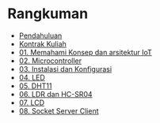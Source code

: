 # Rangkuman

- [Pendahuluan](README.md)
- [Kontrak Kuliah](00/kontrak.md)
- [01. Memahami Konsep dan arsitektur IoT](0a/0a.pertemuan1.md)
- [02. Microcontroller](0b/0b.pertemuan2.md)
- [03. Instalasi dan Konfigurasi](01/01.installasi-dan-konfigurasi.md)
- [04. LED](02/02-led.md)
- [05. DHT11](03/03-dht11.md)
- [06. LDR dan HC-SR04](04/04-sensor-cahaya.md)
- [07. LCD](05/05-lcd.md)
- [08. Socket Server Client](07/07-socket-client.md)

[comment]: <> (- [10. Socket Server]&#40;08/08-socket-server.md&#41;)

[comment]: <> (- [11. Installasi IoT Platform]&#40;09/09-installasi-iot-platform.md&#41;)

[comment]: <> (- [12. Manajemen IoT Dashboard]&#40;10/10-manjemen-iot-dashboard.md&#41;)

[comment]: <> (- [13. Konfigurasi Smart Device]&#40;11/11-konfigurasi-smart-device.md&#41;)

[comment]: <> (- [14. Message Broker]&#40;12/12-iot-gateway.md&#41;)
